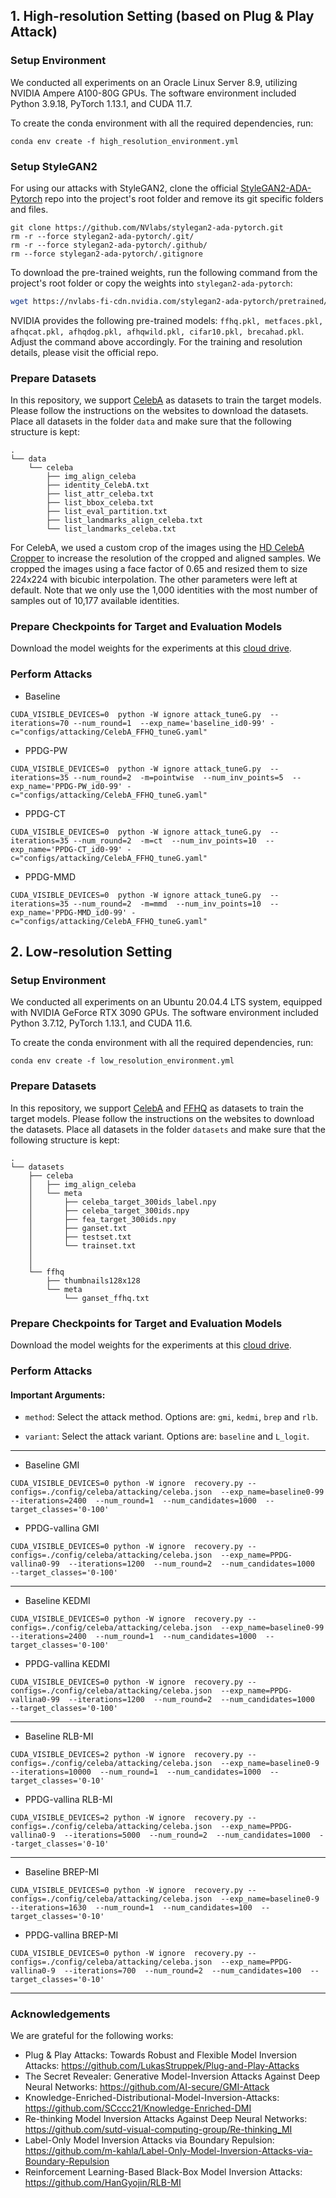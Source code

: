 ## 1. High-resolution Setting (based on Plug & Play Attack)


### Setup Environment
We conducted all experiments on an Oracle Linux Server 8.9, utilizing NVIDIA Ampere A100-80G GPUs. The software environment included Python 3.9.18, PyTorch 1.13.1, and CUDA 11.7.

To create the conda environment with all the required dependencies, run:
```
conda env create -f high_resolution_environment.yml
```

### Setup StyleGAN2
For using our attacks with StyleGAN2, clone the official [StyleGAN2-ADA-Pytorch](https://github.com/NVlabs/stylegan2-ada-pytorch) repo into the project's root folder and remove its git specific folders and files. 
```
git clone https://github.com/NVlabs/stylegan2-ada-pytorch.git
rm -r --force stylegan2-ada-pytorch/.git/
rm -r --force stylegan2-ada-pytorch/.github/
rm --force stylegan2-ada-pytorch/.gitignore
```

To download the pre-trained weights, run the following command from the project's root folder or copy the weights into ```stylegan2-ada-pytorch```:
```bash
wget https://nvlabs-fi-cdn.nvidia.com/stylegan2-ada-pytorch/pretrained/ffhq.pkl -P stylegan2-ada-pytorch/

```
NVIDIA provides the following pre-trained models: ```ffhq.pkl, metfaces.pkl, afhqcat.pkl, afhqdog.pkl, afhqwild.pkl, cifar10.pkl, brecahad.pkl```. Adjust the command above accordingly. For the training and resolution details, please visit the official repo.


### Prepare Datasets
In this repository, we support [CelebA](https://mmlab.ie.cuhk.edu.hk/projects/CelebA.html) as datasets to train the target models. Please follow the instructions on the websites to download the datasets. Place all datasets in the folder ```data``` and make sure that the following structure is kept:

    .
    └── data       
        └── celeba
            ├── img_align_celeba
            ├── identity_CelebA.txt
            ├── list_attr_celeba.txt
            ├── list_bbox_celeba.txt
            ├── list_eval_partition.txt
            ├── list_landmarks_align_celeba.txt
            └── list_landmarks_celeba.txt

For CelebA, we used a custom crop of the images using the [HD CelebA Cropper](https://github.com/LynnHo/HD-CelebA-Cropper) to increase the resolution of the cropped and aligned samples. We cropped the images using a face factor of 0.65 and resized them to size 224x224 with bicubic interpolation. The other parameters were left at default. Note that we only use the 1,000 identities with the most number of samples out of 10,177 available identities. 

### Prepare Checkpoints for Target and Evaluation Models
Download the model weights for the experiments at this [cloud drive](https://drive.google.com/drive/folders/1BYcA4p7uPVqpBSiSRldq_nIY-zmH1n18?usp=sharing).



### Perform Attacks
* Baseline
```
CUDA_VISIBLE_DEVICES=0  python -W ignore attack_tuneG.py  --iterations=70 --num_round=1  --exp_name='baseline_id0-99' -c="configs/attacking/CelebA_FFHQ_tuneG.yaml"
```

* PPDG-PW
```
CUDA_VISIBLE_DEVICES=0  python -W ignore attack_tuneG.py  --iterations=35 --num_round=2  -m=pointwise  --num_inv_points=5  --exp_name='PPDG-PW_id0-99' -c="configs/attacking/CelebA_FFHQ_tuneG.yaml"
```

* PPDG-CT
```
CUDA_VISIBLE_DEVICES=0  python -W ignore attack_tuneG.py  --iterations=35 --num_round=2  -m=ct  --num_inv_points=10  --exp_name='PPDG-CT_id0-99' -c="configs/attacking/CelebA_FFHQ_tuneG.yaml"
```

* PPDG-MMD
```
CUDA_VISIBLE_DEVICES=0  python -W ignore attack_tuneG.py  --iterations=35 --num_round=2  -m=mmd  --num_inv_points=10  --exp_name='PPDG-MMD_id0-99' -c="configs/attacking/CelebA_FFHQ_tuneG.yaml"
```

## 2. Low-resolution Setting



### Setup Environment
We conducted all experiments on an Ubuntu 20.04.4 LTS system, equipped with NVIDIA GeForce RTX 3090 GPUs. The software environment included Python 3.7.12, PyTorch 1.13.1, and CUDA 11.6.

To create the conda environment with all the required dependencies, run:
```
conda env create -f low_resolution_environment.yml
```

### Prepare Datasets
In this repository, we support [CelebA](https://mmlab.ie.cuhk.edu.hk/projects/CelebA.html) and [FFHQ](https://drive.google.com/drive/folders/1tg-Ur7d4vk1T8Bn0pPpUSQPxlPGBlGfv) as datasets to train the target models. Please follow the instructions on the websites to download the datasets. Place all datasets in the folder ```datasets``` and make sure that the following structure is kept:

    .
    └── datasets       
        ├── celeba
        │   ├── img_align_celeba
        │   └── meta
        │       ├── celeba_target_300ids_label.npy
        │       ├── celeba_target_300ids.npy
        │       ├── fea_target_300ids.npy
        │       ├── ganset.txt
        │       ├── testset.txt
        │       └── trainset.txt
        │
        │
        └── ffhq
            ├── thumbnails128x128
            └── meta
                └── ganset_ffhq.txt


### Prepare Checkpoints for Target and Evaluation Models
Download the model weights for the experiments at this [cloud drive](https://drive.google.com/drive/folders/1BYcA4p7uPVqpBSiSRldq_nIY-zmH1n18?usp=sharing).

### Perform Attacks

#### Important Arguments:

- `method`: Select the attack method. Options are: `gmi`, `kedmi`, `brep` and `rlb`.

- `variant`: Select the attack variant. Options are: `baseline` and `L_logit`.

---

* Baseline GMI
```
CUDA_VISIBLE_DEVICES=0 python -W ignore  recovery.py --configs=./config/celeba/attacking/celeba.json  --exp_name=baseline0-99  --iterations=2400  --num_round=1  --num_candidates=1000  --target_classes='0-100'
```

* PPDG-vallina GMI
```
CUDA_VISIBLE_DEVICES=0 python -W ignore  recovery.py --configs=./config/celeba/attacking/celeba.json  --exp_name=PPDG-vallina0-99  --iterations=1200  --num_round=2  --num_candidates=1000  --target_classes='0-100'
```

---

* Baseline KEDMI
```
CUDA_VISIBLE_DEVICES=0 python -W ignore  recovery.py --configs=./config/celeba/attacking/celeba.json  --exp_name=baseline0-99  --iterations=2400  --num_round=1  --num_candidates=1000  --target_classes='0-100'
```

* PPDG-vallina KEDMI
```
CUDA_VISIBLE_DEVICES=0 python -W ignore  recovery.py --configs=./config/celeba/attacking/celeba.json  --exp_name=PPDG-vallina0-99  --iterations=1200  --num_round=2  --num_candidates=1000  --target_classes='0-100'
```

---

* Baseline RLB-MI
```
CUDA_VISIBLE_DEVICES=2 python -W ignore  recovery.py --configs=./config/celeba/attacking/celeba.json  --exp_name=baseline0-9  --iterations=10000  --num_round=1  --num_candidates=1000  --target_classes='0-10'
```

* PPDG-vallina RLB-MI
```
CUDA_VISIBLE_DEVICES=2 python -W ignore  recovery.py --configs=./config/celeba/attacking/celeba.json  --exp_name=PPDG-vallina0-9  --iterations=5000  --num_round=2  --num_candidates=1000  --target_classes='0-10'
```

---

* Baseline BREP-MI
```
CUDA_VISIBLE_DEVICES=0 python -W ignore  recovery.py --configs=./config/celeba/attacking/celeba.json  --exp_name=baseline0-9  --iterations=1630  --num_round=1  --num_candidates=100  --target_classes='0-10'
```

* PPDG-vallina BREP-MI
```
CUDA_VISIBLE_DEVICES=0 python -W ignore  recovery.py --configs=./config/celeba/attacking/celeba.json  --exp_name=PPDG-vallina0-9  --iterations=700  --num_round=2  --num_candidates=100  --target_classes='0-10'
```

---
### Acknowledgements
We are grateful for the following works:
- Plug & Play Attacks: Towards Robust and Flexible Model Inversion Attacks: https://github.com/LukasStruppek/Plug-and-Play-Attacks
- The Secret Revealer: Generative Model-Inversion Attacks Against Deep Neural Networks: https://github.com/AI-secure/GMI-Attack
- Knowledge-Enriched-Distributional-Model-Inversion-Attacks: https://github.com/SCccc21/Knowledge-Enriched-DMI
- Re-thinking Model Inversion Attacks Against Deep Neural Networks: https://github.com/sutd-visual-computing-group/Re-thinking_MI
- Label-Only Model Inversion Attacks via Boundary Repulsion: https://github.com/m-kahla/Label-Only-Model-Inversion-Attacks-via-Boundary-Repulsion
- Reinforcement Learning-Based Black-Box Model Inversion Attacks: https://github.com/HanGyojin/RLB-MI